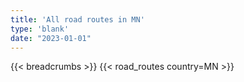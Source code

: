 ```yaml
---
title: 'All road routes in MN'
type: 'blank'
date: "2023-01-01"
---
```


{{< breadcrumbs >}}
{{< road_routes country=MN >}}
